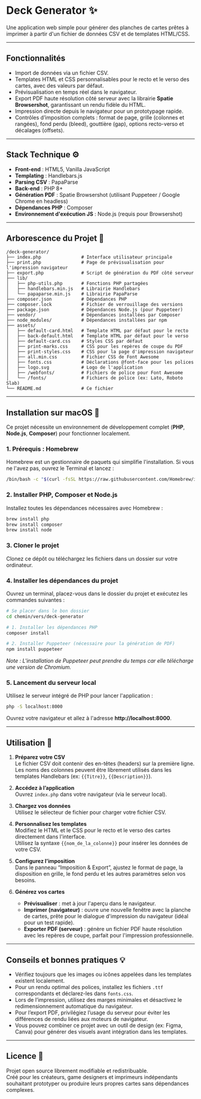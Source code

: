 # Deck Generator ✨

Une application web simple pour générer des planches de cartes prêtes à imprimer à partir d'un fichier de données CSV et de templates HTML/CSS.

---

## Fonctionnalités

- Import de données via un fichier CSV.  
- Templates HTML et CSS personnalisables pour le recto et le verso des cartes, avec des valeurs par défaut.  
- Prévisualisation en temps réel dans le navigateur.  
- Export PDF haute résolution côté serveur avec la librairie **Spatie Browsershot**, garantissant un rendu fidèle du HTML.  
- Impression directe depuis le navigateur pour un prototypage rapide.  
- Contrôles d’imposition complets : format de page, grille (colonnes et rangées), fond perdu (bleed), gouttière (gap), options recto-verso et décalages (offsets).

---

## Stack Technique ⚙️

- **Front-end** : HTML5, Vanilla JavaScript  
- **Templating** : Handlebars.js  
- **Parsing CSV** : PapaParse  
- **Back-end** : PHP 8+  
- **Génération PDF** : Spatie Browsershot (utilisant Puppeteer / Google Chrome en headless)  
- **Dépendances PHP** : Composer  
- **Environnement d'exécution JS** : Node.js (requis pour Browsershot)

---

## Arborescence du Projet 📁

```
/deck-generator/
├── index.php               # Interface utilisateur principale
├── print.php               # Page de prévisualisation pour l'impression navigateur
├── export.php              # Script de génération du PDF côté serveur
├── lib/
│   ├── php-utils.php       # Fonctions PHP partagées
│   ├── handlebars.min.js   # Librairie Handlebars
│   └── papaparse.min.js    # Librairie PapaParse
├── composer.json           # Dépendances PHP
├── composer.lock           # Fichier de verrouillage des versions
├── package.json            # Dépendances Node.js (pour Puppeteer)
├── vendor/                 # Dépendances installées par Composer
├── node_modules/           # Dépendances installées par npm
├── assets/
│   ├── default-card.html   # Template HTML par défaut pour le recto
│   ├── back-default.html   # Template HTML par défaut pour le verso
│   ├── default-card.css    # Styles CSS par défaut
│   ├── print-marks.css     # CSS pour les repères de coupe du PDF
│   ├── print-styles.css    # CSS pour la page d'impression navigateur
│   ├── all.min.css         # Fichier CSS de Font Awesome
│   ├── fonts.css           # Déclarations @font-face pour les polices
│   ├── logo.svg            # Logo de l'application
│   ├── /webfonts/          # Fichiers de police pour Font Awesome
│   └── /fonts/             # Fichiers de police (ex: Lato, Roboto Slab)
└── README.md               # Ce fichier
```

---

## Installation sur macOS 🚀

Ce projet nécessite un environnement de développement complet (**PHP**, **Node.js**, **Composer**) pour fonctionner localement.

### 1. Prérequis : Homebrew

Homebrew est un gestionnaire de paquets qui simplifie l'installation. Si vous ne l'avez pas, ouvrez le Terminal et lancez :

```bash
/bin/bash -c "$(curl -fsSL https://raw.githubusercontent.com/Homebrew/install/HEAD/install.sh)"
```

### 2. Installer PHP, Composer et Node.js

Installez toutes les dépendances nécessaires avec Homebrew :

```bash
brew install php
brew install composer
brew install node
```

### 3. Cloner le projet

Clonez ce dépôt ou téléchargez les fichiers dans un dossier sur votre ordinateur.

### 4. Installer les dépendances du projet

Ouvrez un terminal, placez-vous dans le dossier du projet et exécutez les commandes suivantes :

```bash
# Se placer dans le bon dossier
cd chemin/vers/deck-generator

# 1. Installer les dépendances PHP
composer install

# 2. Installer Puppeteer (nécessaire pour la génération de PDF)
npm install puppeteer
```

*Note : L'installation de Puppeteer peut prendre du temps car elle télécharge une version de Chromium.*

### 5. Lancement du serveur local

Utilisez le serveur intégré de PHP pour lancer l'application :

```bash
php -S localhost:8000
```

Ouvrez votre navigateur et allez à l'adresse **http://localhost:8000**.

---

## Utilisation 📝

1. **Préparez votre CSV**  
   Le fichier CSV doit contenir des en-têtes (headers) sur la première ligne.  
   Les noms des colonnes peuvent être librement utilisés dans les templates Handlebars (ex: `{{Titre}}`, `{{Description}}`).

2. **Accédez à l’application**  
   Ouvrez `index.php` dans votre navigateur (via le serveur local).

3. **Chargez vos données**  
   Utilisez le sélecteur de fichier pour charger votre fichier CSV.

4. **Personnalisez les templates**  
   Modifiez le HTML et le CSS pour le recto et le verso des cartes directement dans l'interface.  
   Utilisez la syntaxe `{{nom_de_la_colonne}}` pour insérer les données de votre CSV.

5. **Configurez l’imposition**  
   Dans le panneau “Imposition & Export”, ajustez le format de page, la disposition en grille, le fond perdu et les autres paramètres selon vos besoins.

6. **Générez vos cartes**  
   - **Prévisualiser** : met à jour l'aperçu dans le navigateur.  
   - **Imprimer (navigateur)** : ouvre une nouvelle fenêtre avec la planche de cartes, prête pour le dialogue d'impression du navigateur (idéal pour un test rapide).  
   - **Exporter PDF (serveur)** : génère un fichier PDF haute résolution avec les repères de coupe, parfait pour l'impression professionnelle.

---

## Conseils et bonnes pratiques 💡

- Vérifiez toujours que les images ou icônes appelées dans les templates existent localement.  
- Pour un rendu optimal des polices, installez les fichiers `.ttf` correspondants et déclarez-les dans `fonts.css`.  
- Lors de l’impression, utilisez des marges minimales et désactivez le redimensionnement automatique du navigateur.  
- Pour l’export PDF, privilégiez l’usage du serveur pour éviter les différences de rendu liées aux moteurs de navigateur.  
- Vous pouvez combiner ce projet avec un outil de design (ex: Figma, Canva) pour générer des visuels avant intégration dans les templates.

---

## Licence 📜

Projet open source librement modifiable et redistribuable.  
Créé pour les créateurs, game designers et imprimeurs indépendants souhaitant prototyper ou produire leurs propres cartes sans dépendances complexes.
